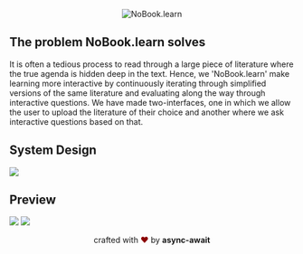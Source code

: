 <p align="center">
<img src="https://cdn.discordapp.com/attachments/816186705991696406/820705097352216626/Screenshot_2021-03-14_at_22.33.48.png" alt="NoBook.learn"/>
</p>

The problem NoBook.learn solves
---
It is often a tedious process to read through a large piece of literature where the true agenda is hidden deep in the text. Hence, we 'NoBook.learn' make learning more interactive by continuously iterating through simplified versions of the same literature and evaluating along the way through interactive questions. We have made two-interfaces, one in which we allow the user to upload the literature of their choice and another where we ask interactive questions based on that. 

System Design
---
![](https://app.conceptboard.com/show/a556-yo1x-czg2-66th-zy0t/a1643b44-6467-4fbc-b9b2-2d9299212606.snap)

Preview
----
![](https://cdn.discordapp.com/attachments/816186705991696406/820736271071969280/Screenshot_2021-03-14_at_15.22.42.png)
![](https://cdn.discordapp.com/attachments/816186705991696406/820736043702550558/Screenshot_2021-03-14_at_20.53.01.png)

<p align="center">
crafted with <span style="color: #8b0000;">&hearts;</span> by <b>async-await</b>
</p>
